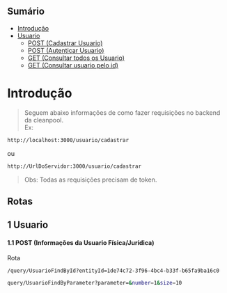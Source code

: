 ## Sumário
<!--ts-->
* [Introdução](#Introdução)
* [Usuario](#1-Usuario)
  * [POST (Cadastrar Usuario)](#1.1-POST)
  * [POST (Autenticar Usuario)](#01-GET-Listagem)
  * [GET (Consultar todos os Usuario)](#01-GET-Listagem)
  * [GET (Consultar usuario pelo id)](#01-GET-Listagem)

Introdução 
========
> Seguem abaixo informações de como fazer requisições no backend da cleanpool.  
Ex: 
```sh
http://localhost:3000/usuario/cadastrar
```
ou
```sh
http://UrlDoServidor:3000/usuario/cadastrar
```
> Obs: Todas as requisições precisam de token.
## Rotas
## 1 Usuario
#### 1.1 POST (Informações da Usuario Física/Jurídica)
Rota
```
/query/UsuarioFindById?entityId=1de74c72-3f96-4bc4-b33f-b65fa9ba16c0
```
```sh
query/UsuarioFindByParameter?parameter=&number=1&size=10
```